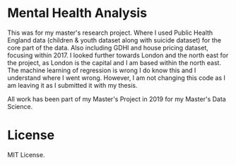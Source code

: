 # Mental Health Analysis

This was for my master's research project. Where I used Public Health England data (children & youth dataset along with suicide dataset) for the core part of the data.  Also including GDHI and house pricing dataset, focusing within 2017. I looked further towards London and the north east for the project, as London is the capital and I am based within the north east. The machine learning of regression is wrong I do know this and I understand where I went wrong. However, I am not changing this code as I am leaving it as I submitted it with my thesis. 

All work has been part of my Master's Project in 2019 for my Master's Data Science. 


# License
MIT License. 
